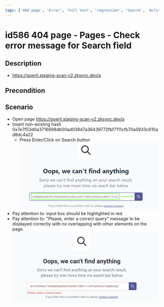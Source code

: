 ```yaml
---
tags: ['404 page', 'Error', 'Full test', 'regression', 'Search', 'Active']
---
```


# id586 404 page - Pages - Check error message for Search field

## Description
  - https://goerli.staging-scan-v2.zksync.dev/a

## Precondition


## Scenario
- Open page https://goerli.staging-scan-v2.zksync.dev/a
- Insert non-existing hash   0x7e7f53d0a3716698db00ad03847a36439772fbf7111cfb70a5933c610ad8dc4a22
    - Press Enter/Click on Search button
![Screenshot](../../../../static/img/Pages/404pages/id586_1.png)
- Pay attention to: input box should be highlighted in red
- Pay attention to:  "Please, enter a correct query" message to be displayed correctly with no overlapping with other elements on the page.
  ![Screenshot](../../../../static/img/Pages/404pages/id586_2.png)